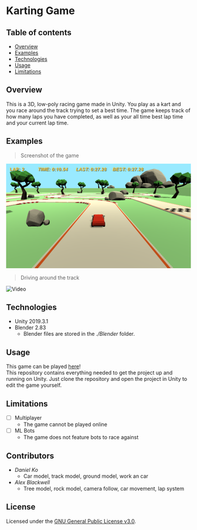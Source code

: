 # Karting Game

## Table of contents
* [Overview](#overview)
* [Examples](#examples)
* [Technologies](#technologies)
* [Usage](#usage)
* [Limitations](#limitations)

## Overview
This is a 3D, low-poly racing game made in Unity. You play as a kart and you race around the track trying to set a best time. The game keeps track of how many laps you have completed, as well as your all time best lap time and your current lap time.

## Examples

> Screenshot of the game

![Screenshot](.images/kartGame.png "Zoom!")

> Driving around the track

![Video](.images/kartvid.gif "The frame rate is bad because the gif. I swear!")

## Technologies
- Unity 2019.3.1
- Blender 2.83
  - Blender files are stored in the *./Blender* folder.

## Usage

This game can be played [here](https://simmer.io/@Alex0Blackwell/karting-game)!  
This repository contains everything needed to get the project up and running on Unity. Just clone the repository and open the project in Unity to edit the game yourself.

## Limitations

- [ ] Multiplayer
  - The game cannot be played online
- [ ] ML Bots
  - The game does not feature bots to race against

## Contributors
- *Daniel Ko*
  - Car model, track model, ground model, work an car
- *Alex Blackwell*
  - Tree model, rock model, camera follow, car movement, lap system

## License
Licensed under the [GNU General Public License v3.0](LICENSE).
